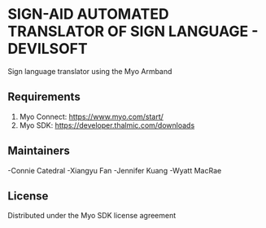 # SIGN-AID AUTOMATED TRANSLATOR OF SIGN LANGUAGE - DEVILSOFT

Sign language translator using the Myo Armband

## Requirements

1. Myo Connect: https://www.myo.com/start/
2. Myo SDK: https://developer.thalmic.com/downloads

## Maintainers

-Connie Catedral
-Xiangyu Fan
-Jennifer Kuang 
-Wyatt MacRae

## License
Distributed under the Myo SDK license agreement